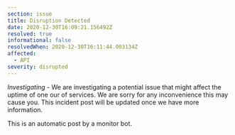 ```yaml
---
section: issue
title: Disruption Detected
date: 2020-12-30T16:09:21.156492Z
resolved: true
informational: false
resolvedWhen: 2020-12-30T16:11:44.003134Z
affected:
  - API
severity: disrupted
---
```

*Investigating* - We are investigating a potential issue that might affect the uptime of one our of services. We are sorry for any inconvenience this may cause you. This incident post will be updated once we have more information.

This is an automatic post by a monitor bot.
        
